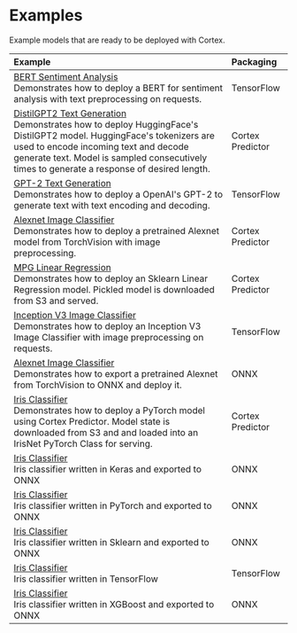 # Examples

Example models that are ready to be deployed with Cortex.

| Example | Packaging |
|:--- | :--- |
| [BERT Sentiment Analysis](tensorflow/sentiment-analysis) </br> Demonstrates how to deploy a BERT for sentiment analysis with text preprocessing on requests. | TensorFlow |
| [DistilGPT2 Text Generation](pytorch/text-generator) </br> Demonstrates how to deploy HuggingFace's DistilGPT2 model. HuggingFace's tokenizers are used to encode incoming text and decode generate text. Model is sampled consecutively times to generate a response of desired length. | Cortex Predictor |
| [GPT-2 Text Generation](tensorflow/text-generator) </br> Demonstrates how to deploy a OpenAI's GPT-2 to generate text with text encoding and decoding. | TensorFlow |
| [Alexnet Image Classifier](pytorch/image-classifier) </br> Demonstrates how to deploy a pretrained Alexnet model from TorchVision with image preprocessing. | Cortex Predictor |
| [MPG Linear Regression](sklearn/mpg-regression) </br> Demonstrates how to deploy an Sklearn Linear Regression model. Pickled model is downloaded from S3 and served. | Cortex Predictor |
| [Inception V3 Image Classifier](tensorflow/image-classifier) </br> Demonstrates how to deploy an Inception V3 Image Classifier with image preprocessing on requests. | TensorFlow |
| [Alexnet Image Classifier](pytorch/image-classifier-onnx) </br> Demonstrates how to export a pretrained Alexnet from TorchVision to ONNX and deploy it. | ONNX |
| [Iris Classifier](pytorch/iris-classifier) </br> Demonstrates how to deploy a PyTorch model using Cortex Predictor. Model state is downloaded from S3 and and loaded into an IrisNet PyTorch Class for serving. | Cortex Predictor |
| [Iris Classifier](keras/iris-classifier-onnx) </br> Iris classifier written in Keras and exported to ONNX | ONNX |
| [Iris Classifier](pytorch/iris-classifier-onnx) </br> Iris classifier written in PyTorch and exported to ONNX | ONNX |
| [Iris Classifier](sklearn/iris-classifier-onnx) </br> Iris classifier written in Sklearn and exported to ONNX | ONNX |
| [Iris Classifier](tensorflow/iris-classifier) </br> Iris classifier written in TensorFlow | TensorFlow |
| [Iris Classifier](xgboost/iris-classifier-onnx) </br> Iris classifier written in XGBoost and exported to ONNX | ONNX |
